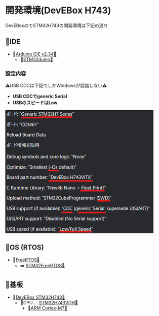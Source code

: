 # 開発環境(DevEBox H743)

DevEBoxのでSTM32H743の開発環境は下記の通り

## 📍IDE

- 📍[Arduino IDE v2.34🔗](https://github.com/arduino/arduino-ide/releases/tag/2.3.4)
  - 📍[STM32duino🔗](https://github.com/stm32duino)

### 設定内容

⚠️USB CDCは下記でしかWindowsが認識しない⚠️

- **USB CDCでgeneric Serial**
- **USBのスピードはLow**

![arduinoide devenv img](/doc/STM32H743VIT6/img/devebox_h743_arduino_ide_dev_env.png)

## 📍OS (RTOS)

- 📍[FreeRTOS🔗](https://www.freertos.org/)
  - ➡️ [STM32FreeRTOS🔗](https://github.com/stm32duino/STM32FreeRTOS)

## 📍基板

- 📍[DevEBox STM32H743🔗](https://github.com/mcauser/MCUDEV_DEVEBOX_H7XX_M)
  - 📍CPU ... [STM32H743VIT6🔗](https://www.st.com/ja/microcontrollers-microprocessors/stm32h743-753.html)
    - 📍[ARM Cortex-M7🔗](https://www.arm.com/ja/products/silicon-ip-cpu/cortex-m/cortex-m7)